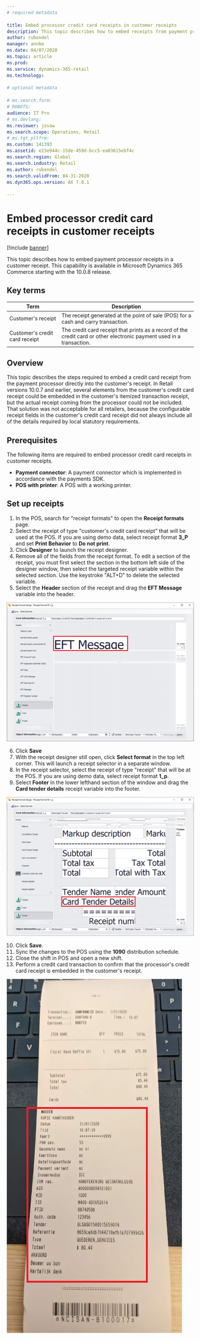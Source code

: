 ```yaml
---
# required metadata

title: Embed processor credit card receipts in customer receipts
description: This topic describes how to embed receipts from payment processors into the customer's itemized transaction receipt.
author: rubendel
manager: annbe
ms.date: 04/07/2020
ms.topic: article
ms.prod: 
ms.service: dynamics-365-retail
ms.technology: 

# optional metadata

# ms.search.form: 
# ROBOTS: 
audience: IT Pro
# ms.devlang: 
ms.reviewer: josaw
ms.search.scope: Operations, Retail
# ms.tgt_pltfrm: 
ms.custom: 141393
ms.assetid: e23e944c-15de-459d-bcc5-ea03615ebf4c
ms.search.region: Global
ms.search.industry: Retail
ms.author: rubendel
ms.search.validFrom: 04-31-2020
ms.dyn365.ops.version: AX 7.0.1

---
```


# Embed processor credit card receipts in customer receipts


[!include [banner](../includes/banner.md)]

This topic describes how to embed payment processor receipts in a customer receipt. This capability is available in Microsoft Dynamics 365 Commerce starting with the 10.0.8 release. 

## Key terms

| Term | Description |
|---|---|
| Customer's receipt | The receipt generated at the point of sale (POS) for a cash and carry transaction. |
| Customer's credit card receipt | The credit card receipt that prints as a record of the credit card or other electronic payment used in a transaction. |

## Overview

This topic describes the steps required to embed a credit card receipt from the payment processor directly into the customer's receipt. In Retail versions 10.0.7 and earlier, several elements from the customer's credit card receipt could be embedded in the customer's itemized transaction receipt, but the actual receipt coming from the processor could not be included. That solution was not acceptable for all retailers, because the configurable receipt fields in the customer's credit card receipt did not always include all of the details required by local statutory requirements. 

## Prerequisites

The following items are required to embed processor credit card receipts in customer receipts.

- **Payment connector**: A payment connector which is implemented in accordance with the payments SDK.
- **POS with printer**: A POS with a working printer.

## Set up receipts

1. In the POS, search for "receipt formats" to open the **Receipt formats** page. 
2. Select the receipt of type "customer's credit card receipt" that will be used at the POS. If you are using demo data, select receipt format **3_P** and set **Print Behavior** to **Do not print**.
3. Click **Designer** to launch the receipt designer. 
4. Remove all of the fields from the receipt format. To edit a section of the receipt, you must first select the section in the bottom left side of the designer window, then select the targeted receipt variable within the selected section. Use the keystroke "ALT+D" to delete the selected variable.
5. Select the **Header** section of the receipt and drag the **EFT Message** variable into the header. 

![EFT Message variable on Cardholder's receipt](media/Cardholders.png)

6. Click **Save**
7. With the receipt designer still open, click **Select format** in the top left corner. This will launch a receipt selector in a separate window. 
8. In the receipt selector, select the receipt of type "receipt" that will be at the POS. If you are using demo data, select receipt format **1_p**. 
9. Select **Footer** in the lower lefthand section of the window and drag the **Card tender details** receipt variable into the footer.

![Card tender details on the customer's receipt](media/customersreceipt.png)

10. Click **Save**. 
11. Sync the changes to the POS using the **1090** distribution schedule.
12. Close the shift in POS and open a new shift. 
13. Perform a credit card transaction to confirm that the processor's credit card receipt is embedded in the customer's receipt. 

![Customer's receipt with credit card details](media/receipt_w_cc.png)


